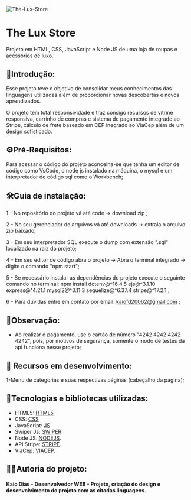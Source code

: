 ![The-Lux-Store](https://github.com/KaioT2/The-Lux-Store/assets/98715856/2f8b300b-1b85-4c76-a221-122f9016255a)

# The Lux Store
Projeto em HTML, CSS, JavaScript e Node JS de uma loja de roupas e acessórios de luxo.

## 📌Introdução:
Esse projeto teve o objetivo de consolidar meus conhecimentos das linguagens utilizadas além de proporcionar novas descobertas e novos aprendizados.

O projeto tem total responsividade e traz consigo recursos de vitrine responsiva, carrinho de compras e sistema de pagamento integrado ao Stripe, cálculo de frete baseado em CEP inegrado ao ViaCep além de um design sofisticado.

## ⚙️Pré-Requisitos:
Para acessar o código do projeto aconcelha-se que tenha um editor de código como VsCode, o node js instalado na máquina, o mysql e um interpretador de código sql como o Workbench;

## 🛠️Guia de instalação:
1 - No repositório do projeto vá até code -> download zip ;

2 - No seu gerenciador de arquivos vá até downloads -> extraia o arquivo zip baixado;

3 - Em seu interpretador SQL execute o dump com extensão ".sql" localizado na raiz do projeto;

4 - Em seu editor de código abra o projeto -> Abra o terminal integrado -> digite o comando "npm start";

5 - Se necessário instalar as dependências do projeto execute o seguinte comando no terminal: npm install dotenv@^16.4.5 ejs@^3.1.10 express@^4.21.1 mysql2@^3.11.3 sequelize@^6.37.4 stripe@^17.2.1 ;

6 - Para dúvidas entre em contato por email: kaiofd20062@gmail.com ;

## 📌Observação: 

- Ao realizar o pagamento, use o cartão de número "4242 4242 4242 4242", pois, por motivos de segurança, somente o modo de testes da api funciona nesse projeto;

## 🧭 Recursos em desenvolvimento:

1-Menu de categorias e suas respectivas páginas (cabeçalho da página);

## 🎲Tecnologias e bibliotecas utilizadas:

- HTML5: [HTML5](https://developer.mozilla.org/en-US/docs/Web/HTML)
- CSS: [CSS](https://developer.mozilla.org/en-US/docs/Web/CSS)
- JavaScript: [JS](https://devdocs.io/javascript/)
- Swiper Js: [SWIPER](https://swiperjs.com).
- Node JS:  [NODEJS](https://nodejs.org/en/).
- API Stripe: [STRIPE](https://docs.stripe.com/api).
- ViaCep: [VIACEP](https://viacep.com.br).

## 🧑‍💻Autoria do projeto:

#### Kaio Dias - Desenvolvedor WEB - Projeto, criação do design e desenvolvimento do projeto com as citadas linguagens.
